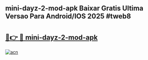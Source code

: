 ## mini-dayz-2-mod-apk Baixar Gratis Ultima Versao Para Android/IOS 2025 #tweb8

# <h2><a href="https://ainizakaria.my?title=mini-dayz-2-mod-apk&ref=20M">🔗👉 🔴 mini-dayz-2-mod-apk</a></h2>

[![acn](https://github.com/user-attachments/assets/0f9c940e-d8b0-45ae-aac7-cd30a18b3e1c)](https://ainizakaria.my?title=mini-dayz-2-mod-apk&ref=20M)

